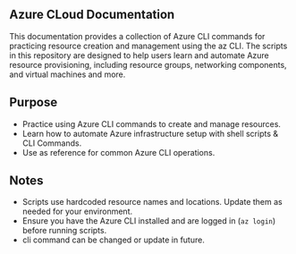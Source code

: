 ## Azure CLoud Documentation

This documentation provides a collection of Azure CLI commands for practicing resource creation and management using the az CLI. The scripts in this repository are designed to help users learn and automate Azure resource provisioning, including resource groups, networking components, and virtual machines and more.

## Purpose

- Practice using Azure CLI commands to create and manage resources.
- Learn how to automate Azure infrastructure setup with shell scripts & CLI Commands.
- Use as reference for common Azure CLI operations.

## Notes

- Scripts use hardcoded resource names and locations. Update them as needed for your environment.
- Ensure you have the Azure CLI installed and are logged in (`az login`) before running scripts.
- cli command can be changed or update in future.